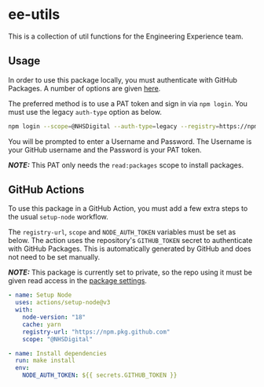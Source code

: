 # ee-utils

This is a collection of util functions for the Engineering Experience team.

## Usage

In order to use this package locally, you must authenticate with GitHub Packages. A number of options are given [here](https://docs.github.com/en/packages/working-with-a-github-packages-registry/working-with-the-npm-registry#authenticating-to-github-packages).

The preferred method is to use a PAT token and sign in via `npm login`. You must use the legacy `auth-type` option as below.

```bash
npm login --scope=@NHSDigital --auth-type=legacy --registry=https://npm.pkg.github.com
```

You will be prompted to enter a Username and Password. The Username is your GitHub username and the Password is your PAT token.

**_NOTE:_** This PAT only needs the `read:packages` scope to install packages.

## GitHub Actions

To use this package in a GitHub Action, you must add a few extra steps to the usual `setup-node` workflow.

The `registry-url`, `scope` and `NODE_AUTH_TOKEN` variables must be set as below. The action uses the repository's `GITHUB_TOKEN` secret to authenticate with GitHub Packages. This is automatically generated by GitHub and does not need to be set manually.

**_NOTE:_** This package is currently set to private, so the repo using it must be given read access in the [package settings](https://github.com/orgs/NHSDigital/packages/npm/ee-utils/settings).

```yaml
- name: Setup Node
  uses: actions/setup-node@v3
  with:
    node-version: "18"
    cache: yarn
    registry-url: "https://npm.pkg.github.com"
    scope: "@NHSDigital"

- name: Install dependencies
  run: make install
  env:
    NODE_AUTH_TOKEN: ${{ secrets.GITHUB_TOKEN }}
```
